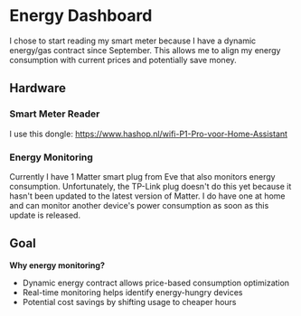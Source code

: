 # Energy Dashboard

I chose to start reading my smart meter because I have a dynamic energy/gas contract since September. This allows me to align my energy consumption with current prices and potentially save money.

## Hardware

### Smart Meter Reader

I use this dongle: https://www.hashop.nl/wifi-P1-Pro-voor-Home-Assistant

### Energy Monitoring

Currently I have 1 Matter smart plug from Eve that also monitors energy consumption. Unfortunately, the TP-Link plug doesn't do this yet because it hasn't been updated to the latest version of Matter. I do have one at home and can monitor another device's power consumption as soon as this update is released.

## Goal

**Why energy monitoring?**

- Dynamic energy contract allows price-based consumption optimization
- Real-time monitoring helps identify energy-hungry devices
- Potential cost savings by shifting usage to cheaper hours